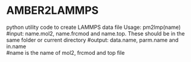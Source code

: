 # AMBER2LAMMPS
python utility code to create LAMMPS data file
Usage:
pm2lmp(name)
#input: name.mol2, name.frcmod and name.top. These should be in the same folder or current directory
#output: data.name, parm.name and in.name  
#name is the name of mol2, frcmod and top file
